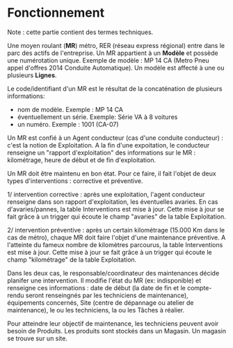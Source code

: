 # Fonctionnement

Note : cette partie contient des termes techniques.

Une moyen roulant (__MR__) métro, RER (réseau express régional) entre dans le parc des actifs de l'entreprise. 
Un MR appartient à un __Modèle__ et possède une numérotation unique. Exemple de modèle : MP 14 CA (Metro Pneu appel d'offres 2014 Conduite Automatique). 
Un modèle est affecté à une ou plusieurs __Lignes__.

Le code/identifiant d'un MR est le résultat de la concaténation de plusieurs informations:
- nom de modèle. Exemple : MP 14 CA
- éventuellement un série. Exemple: Série VA à 8 voitures
- un numéro. Exemple : 1001 (CA-07)

Un MR est confié à un Agent conducteur (cas d'une conduite conducteur) : c'est la notion de Exploitation. A la fin d'une expoitation, le conducteur renseigne un "rapport d'exploitation" des informations sur le MR : kilométrage, heure de début et de fin d'exploitation.

Un MR doit être maintenu en bon état. Pour ce faire, il fait l'objet de deux types d'interventions : corrective et préventive.

1/ intervention corrective : après une exploitation, l'agent conducteur renseigne dans son rapport d'exploitation, les éventuelles avaries. En cas d'avaries/pannes, la table Interventions est mise à jour. Cette mise à jour se fait grâce à un trigger qui écoute le champ "avaries" de la table Exploitation.

2/ intervention préventive : après un certain kilométrage (15.000 Km dans le cas de métro), chaque MR doit faire l'objet d'une maintenance préventive. A l'atteinte du fameux nombre de kilomètres parcourus, la table Interventions est mise à jour. Cette mise à jour se fait grâce à un trigger qui écoute le champ "kilométrage" de la table Exploitation.

Dans les deux cas, le responsable/coordinateur des maintenances décide planifer une intervention. Il modifie l'état du MR (ex: indisponible) et renseigne ces informations : date de début (la date de fin et le compte-rendu seront renseingnés par les techniciens de maintenance), équipements concernés, Site (centre de dépannage ou atelier de maintenance), le ou les techniciens, la ou les Tâches à réalier.

Pour atteindre leur objectif de maintenance, les techniciens peuvent avoir besoin de Produits. Les produits sont stockés dans un Magasin. Un magasin se trouve sur un site.
